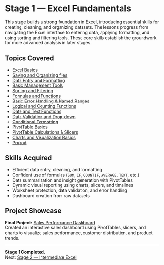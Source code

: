 # Stage 1 — Excel Fundamentals  

This stage builds a strong foundation in Excel, introducing essential skills for creating, cleaning, and organizing datasets. The lessons progress from navigating the Excel interface to entering data, applying formatting, and using sorting and filtering tools. These core skills establish the groundwork for more advanced analysis in later stages.  

## Topics Covered  
- [Excel Basics](./Excel_basics/) 
- [Saving and Organizing files](./Saving_and_Organizing_Files/)  
- [Data Entry and Formatting](./Data_Entry_Formatting/) 
- [Basic Management Tools](./Basic_Management_Tools/) 
- [Sorting and Filtering](./Sorting_Filtering/)
- [Formulas and Functions](./Formulas_Functions/)
- [Basic Error Handling & Named Ranges](./Basic_Error_Handling_Named_Ranges/)
- [Logical and Counting Functions](./Logical_Counting_Functions/)
- [Date and Text Functions](./Date_Text_Functions/)
- [Data Validation and Drop-down](./Data_Validation_Drop-Down_Lists/)
- [Conditional Formatting](./Conditional_Formatting/)
- [PivotTable Basics](./Pivot_Table_Basics/)
- [PivotTable Calculations & Slicers](./Pivot_Table_Calculations_Slicers/)
- [Charts and Visualization Basics](./Charts_Visualization_Basics/)
- [Project](./Project/)

## Skills Acquired  
- Efficient data entry, cleaning, and formatting  
- Confident use of formulas (`SUM`, `IF`, `COUNTIF`, `AVERAGE`, `TEXT`, etc.)  
- Data summarization and insight generation with PivotTables  
- Dynamic visual reporting using charts, slicers, and timelines  
- Worksheet protection, data validation, and error handling  
- Dashboard creation from raw datasets  

## Project Showcase  
**Final Project:** [Sales Performance Dashboard](./Project/)  
Created an interactive sales dashboard using PivotTables, slicers, and charts to visualize sales performance, customer distribution, and product trends.  

---

**Stage 1 Completed.**  
Next: [Stage 2 — Intermediate Excel](../stage_2/)